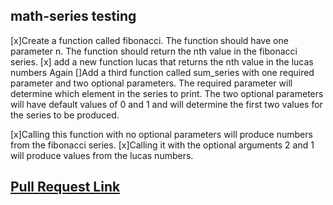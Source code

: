 ## math-series testing
[x]Create a function called fibonacci. The function should have one parameter n. The function should return the nth value in the fibonacci series.
[x] add a new function lucas that returns the nth value in the lucas numbers Again
[]Add a third function called sum_series with one required parameter and two optional parameters. The required parameter will determine which element in the series to print. The two optional parameters will have default values of 0 and 1 and will determine the first two values for the series to be produced.

[x]Calling this function with no optional parameters will produce numbers from the fibonacci series.
[x]Calling it with the optional arguments 2 and 1 will produce values from the lucas numbers.


##  [Pull Request Link](https://github.com/mohammadsilwadi/math-series/pull/1)